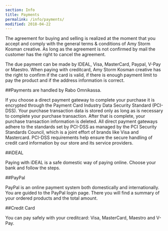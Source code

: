 ```yaml
---
section: Info
title: Payments
permalink: /info/payments/
modified: 2018-04-22
---
```

The agreement for buying and selling is realized at the moment that you accept and comply with the general terms & conditions of Amy Storm Kosman creative. As long as the agreement is not confirmed by mail the customer has the right to cancel the agreement.

The due payment can be made by IDEAL, Visa, MasterCard, Paypal, V-Pay or Maestro. When paying with creditcard, Amy Storm Kosman creative has the right to confirm if the card is valid, if there is enough payment limit to pay the product and if the address information is correct.
  
##Payments are handled by Rabo Omnikassa.

If you choose a direct payment gateway to complete your purchase it is encrypted through the Payment Card Industry Data Security Standard (PCI-DSS). Your purchase transaction data is stored only as long as is necessary to complete your purchase transaction. After that is complete, your purchase transaction information is deleted. All direct payment gateways adhere to the standards set by PCI-DSS as managed by the PCI Security Standards Council, which is a joint effort of brands like Visa and Mastercard. PCI-DSS requirements help ensure the secure handling of credit card information by our store and its service providers.

##iDEAL

Paying with iDEAL is a safe domestic way of paying online. Choose your bank and follow the steps.

##PayPal

PayPal is an online payment system both domestically and internationally. You are guided to the PayPal login page. There you will find a summary of your ordered products and the total amount.

##Credit Card

You can pay safely with your creditcard: Visa, MasterCard, Maestro and V-Pay.
